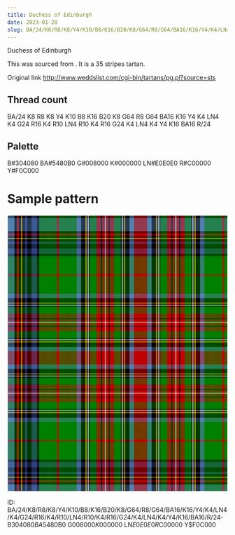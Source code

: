 ```yaml
---
title: Duchess of Edinburgh
date: 2023-01-28
slug: BA/24/K8/R8/K8/Y4/K10/B8/K16/B20/K8/G64/R8/G64/BA16/K16/Y4/K4/LN4/K4/G24/R16/K4/R10/LN4/R10/K4/R16/G24/K4/LN4/K4/Y4/K16/BA16/R/24-B$304080 BA$5480B0 G$008000 K$000000 LN$E0E0E0 R$C00000 Y$F0C000
---
```

Duchess of Edinburgh

This was sourced from <no value>.  It is a 35 stripes tartan.

Original link http://www.weddslist.com/cgi-bin/tartans/pg.pl?source=sts

## Thread count
BA/24 K8 R8 K8 Y4 K10 B8 K16 B20 K8 G64 R8 G64 BA16 K16 Y4 K4 LN4 K4 G24 R16 K4 R10 LN4 R10 K4 R16 G24 K4 LN4 K4 Y4 K16 BA16 R/24

## Palette
B#304080 BA#5480B0 G#008000 K#000000 LN#E0E0E0 R#C00000 Y#F0C000

# Sample pattern

![Tartan detail](tartan.png "BA/24 K8 R8 K8 Y4 K10 B8 K16 B20 K8 G64 R8 G64 BA16 K16 Y4 K4 LN4 K4 G24 R16 K4 R10 LN4 R10 K4 R16 G24 K4 LN4 K4 Y4 K16 BA16 R/24 tartan")

ID: BA/24/K8/R8/K8/Y4/K10/B8/K16/B20/K8/G64/R8/G64/BA16/K16/Y4/K4/LN4/K4/G24/R16/K4/R10/LN4/R10/K4/R16/G24/K4/LN4/K4/Y4/K16/BA16/R/24-B$304080 BA$5480B0 G$008000 K$000000 LN$E0E0E0 R$C00000 Y$F0C000